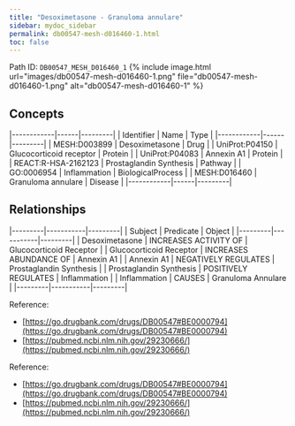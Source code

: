 ```yaml
---
title: "Desoximetasone - Granuloma annulare"
sidebar: mydoc_sidebar
permalink: db00547-mesh-d016460-1.html
toc: false 
---
```



Path ID: `DB00547_MESH_D016460_1`
{% include image.html url="images/db00547-mesh-d016460-1.png" file="db00547-mesh-d016460-1.png" alt="db00547-mesh-d016460-1" %}

## Concepts

|------------|------|---------|
| Identifier | Name | Type    |
|------------|------|---------|
| MESH:D003899 | Desoximetasone | Drug |
| UniProt:P04150 | Glucocorticoid receptor | Protein |
| UniProt:P04083 | Annexin A1 | Protein |
| REACT:R-HSA-2162123 | Prostaglandin Synthesis | Pathway |
| GO:0006954 | Inflammation | BiologicalProcess |
| MESH:D016460 | Granuloma annulare | Disease |
|------------|------|---------|

## Relationships

|---------|-----------|---------|
| Subject | Predicate | Object  |
|---------|-----------|---------|
| Desoximetasone | INCREASES ACTIVITY OF | Glucocorticoid Receptor |
| Glucocorticoid Receptor | INCREASES ABUNDANCE OF | Annexin A1 |
| Annexin A1 | NEGATIVELY REGULATES | Prostaglandin Synthesis |
| Prostaglandin Synthesis | POSITIVELY REGULATES | Inflammation |
| Inflammation | CAUSES | Granuloma Annulare |
|---------|-----------|---------|

Reference: 
  - [https://go.drugbank.com/drugs/DB00547#BE0000794](https://go.drugbank.com/drugs/DB00547#BE0000794)
  - [https://pubmed.ncbi.nlm.nih.gov/29230666/](https://pubmed.ncbi.nlm.nih.gov/29230666/)

Reference: 
  - [https://go.drugbank.com/drugs/DB00547#BE0000794](https://go.drugbank.com/drugs/DB00547#BE0000794)
  - [https://pubmed.ncbi.nlm.nih.gov/29230666/](https://pubmed.ncbi.nlm.nih.gov/29230666/)

